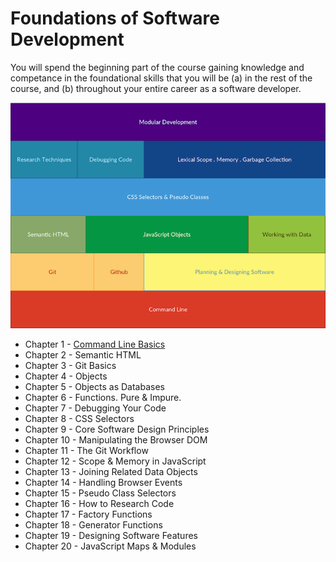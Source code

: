 # Foundations of Software Development

You will spend the beginning part of the course gaining knowledge and competance in the foundational skills that you will be (a) in the rest of the course, and (b) throughout your entire career as a software developer.

![Foundations](./assets/foundations.png)

* Chapter 1 - [Command Line Basics](./chapters/CLI_01_BASICS.md)
* Chapter 2 - Semantic HTML
* Chapter 3 - Git Basics
* Chapter 4 - Objects
* Chapter 5 - Objects as Databases
* Chapter 6 - Functions. Pure & Impure.
* Chapter 7 - Debugging Your Code
* Chapter 8 - CSS Selectors
* Chapter 9 - Core Software Design Principles
* Chapter 10 - Manipulating the Browser DOM
* Chapter 11 - The Git Workflow
* Chapter 12 - Scope & Memory in JavaScript
* Chapter 13 - Joining Related Data Objects
* Chapter 14 - Handling Browser Events
* Chapter 15 - Pseudo Class Selectors
* Chapter 16 - How to Research Code
* Chapter 17 - Factory Functions
* Chapter 18 - Generator Functions
* Chapter 19 - Designing Software Features
* Chapter 20 - JavaScript Maps & Modules

